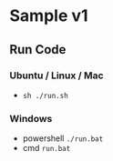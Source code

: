 # Sample v1

## Run Code

### Ubuntu / Linux / Mac

- `sh ./run.sh`

### Windows

- powershell `./run.bat`
- cmd `run.bat`
